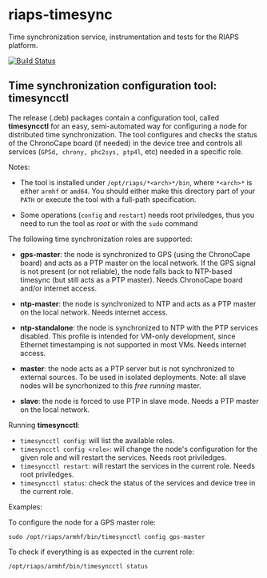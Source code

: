 # riaps-timesync

Time synchronization service, instrumentation and tests for the RIAPS platform.

[![Build Status](https://travis-ci.com/RIAPS/riaps-timesync.svg?token=QQcruvP29rqE9b8AjB5C&branch=master)](https://travis-ci.com/RIAPS/riaps-timesync)

## Time synchronization configuration tool: timesyncctl

The release (.deb) packages contain a configuration tool, called **timesyncctl** for an easy, semi-automated way for configuring a node for distributed time synchronization.
The tool configures and checks the status of the ChronoCape board (if needed) in the device tree and controls all services (`GPSd, chrony, phc2sys, ptp4l`, etc) needed
in a specific role.

Notes:

 - The tool is installed under `/opt/riaps/*<arch>*/bin`, where `*<arch>*` is either `armhf` or `amd64`. You should either make this directory part of your `PATH` or execute the tool with a full-path specification.

 - Some operations (`config` and `restart`) needs root priviledges, thus you need to run the tool as *root* or with the `sudo` command

The following time synchronization roles are supported:

 - **gps-master**: the node is synchronized to GPS (using the ChronoCape board) and acts as a PTP master on the local network. If the GPS signal is not present (or not reliable), the node falls back to NTP-based timesync (but still acts as a PTP master). Needs ChronoCape board and/or internet access.

 - **ntp-master**: the node is synchronized to NTP and acts as a PTP master on the local network. Needs internet access.
 
 - **ntp-standalone**: the node is synchronized to NTP with the PTP services disabled. This profile is intended for VM-only development, since Ethernet timestamping is not supported in most VMs. Needs internet access.

- **master**: the node acts as a PTP server but is not synchronized to external sources. To be used in isolated deployments. Note: all slave nodes will be syncrhonized to this _free running_ master.

- **slave**: the node is forced to use PTP in slave mode. Needs a PTP master on the local network.

Running **timesyncctl**:

 - `timesyncctl config`: will list the available roles.
 - `timesyncctl config <role>`: will change the node's configuration for the given role and will restart the services. Needs root priviledges.
 - `timesyncctl restart`: will restart the services in the current role. Needs root priviledges.
 - `timesyncctl status`: check the status of the services and device tree in the current role.

Examples:

To configure the node for a GPS master role:

    sudo /opt/riaps/armhf/bin/timesyncctl config gps-master

To check if everything is as expected in the current role:

    /opt/riaps/armhf/bin/timesyncctl status
